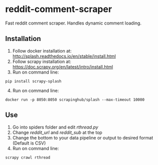 # reddit-comment-scraper
Fast reddit comment scraper. Handles dynamic comment loading.


## Installation
  1. Follow docker installation at: http://splash.readthedocs.io/en/stable/install.html
  2. Follow scrapy installation at: https://doc.scrapy.org/en/latest/intro/install.html
  3. Run on command line:
  ```
  pip install scrapy-splash
  ```
  4. Run on command line:
  ```
  docker run -p 8050:8050 scrapinghub/splash --max-timeout 10000
  ```
  
## Use
  1. Go into spiders folder and edit *rthread.py* 
  2. Change *reddit_url* and *reddit_sub* at the top
  3. Change the bottom to your data pipeline or output to desired format (Default is CSV)
  4. Run on command line:
  ```
  scrapy crawl rthread
  ```
  

  
